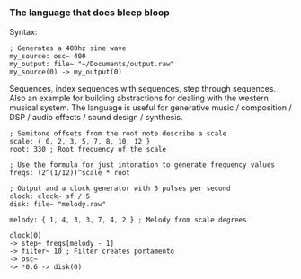 
### The language that does bleep bloop

Syntax:
```
; Generates a 400hz sine wave
my_source: osc~ 400
my_output: file~ "~/Documents/output.raw"
my_source(0) -> my_output(0)
```

Sequences, index sequences with sequences, step through sequences.
Also an example for building abstractions for dealing with the western musical system.
The language is useful for generative music / composition / DSP / audio effects / sound design / synthesis.
```
; Semitone offsets from the root note describe a scale
scale: { 0, 2, 3, 5, 7, 8, 10, 12 }
root: 330 ; Root frequency of the scale

; Use the formula for just intonation to generate frequency values
freqs: (2^(1/12))^scale * root

; Output and a clock generator with 5 pulses per second
clock: clock~ sf / 5
disk: file~ "melody.raw"

melody: { 1, 4, 3, 3, 7, 4, 2 } ; Melody from scale degrees

clock(0)
-> step~ freqs[melody - 1]
-> filter~ 10 ; Filter creates portamento
-> osc~
-> *0.6 -> disk(0)
```
